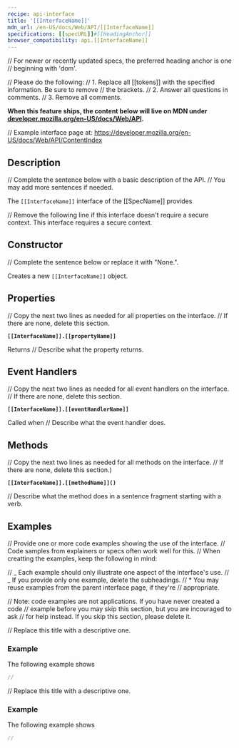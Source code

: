 ```yaml
---
recipe: api-interface
title: '[[InterfaceName]]'
mdn_url: /en-US/docs/Web/API/[[InterfaceName]]
specifications: [[specURL]]#[[HeadingAnchor]]
browser_compatibility: api.[[InterfaceName]]
---
```


// For newer or recently updated specs, the preferred heading anchor is one
// beginning with 'dom'.

// Please do the following:
// 1. Replace all [[tokens]] with the specified information. Be sure to remove
// the brackets.
// 2. Answer all questions in comments.
// 3. Remove all comments.

**When this feature ships, the content below will live on MDN under
[developer.mozilla.org/en-US/docs/Web/API](https://developer.mozilla.org/en-US/docs/Web/API).**

// Example interface page at: https://developer.mozilla.org/en-US/docs/Web/API/ContentIndex

## Description

// Complete the sentence below with a basic description of the API.
// You may add more sentences if needed.

The `[[InterfaceName]]` interface of the [[SpecName]] provides

// Remove the following line if this interface doesn't require a secure context.
This interface requires a secure context.

## Constructor

// Complete the sentence below or replace it with "None.".

Creates a new `[[InterfaceName]]` object.

## Properties

// Copy the next two lines as needed for all properties on the interface.
// If there are none, delete this section.

**`[[InterfaceName]].[[propertyName]]`**

Returns // Describe what the property returns.

## Event Handlers

// Copy the next two lines as needed for all event handlers on the interface.
// If there are none, delete this section.

**`[[InterfaceName]].[[eventHandlerName]]`**

Called when // Describe what the event handler does.

## Methods

// Copy the next two lines as needed for all methods on the interface.
// If there are none, delete this section.)

**`[[InterfaceName]].[[methodName]]()`**

// Describe what the method does in a sentence fragment starting with a verb.

## Examples

// Provide one or more code examples showing the use of the interface.
// Code samples from explainers or specs often work well for this.
// When creatting the examples, keep the following in mind:

// _ Each example should only illustrate one aspect of the interface's use.
// _ If you provide only one example, delete the subheadings.
// \* You may reuse examples from the parent interface page, if they're
// appropriate.

// Note: code examples are not applications. If you have never created a code
// example before you may skip this section, but you are incouraged to ask
// for help instead. If you skip this section, please delete it.

// Replace this title with a descriptive one.

### Example

The following example shows

```js
//
```

// Replace this title with a descriptive one.

### Example

The following example shows

```js
//
```
